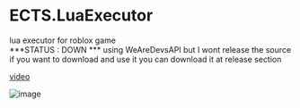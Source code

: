 # ECTS.LuaExecutor
lua executor for roblox game 
<br/>
***STATUS : DOWN ***
using WeAreDevsAPI but I wont release the source
<br/>
if you want to download and use it you can download it at release section
<br/>

[video](https://www.youtube.com/watch?v=W3YrsR9q0nI)

![image](https://user-images.githubusercontent.com/47096657/187244445-9e7fac9f-6bb9-4514-b42f-3b74e7629d29.png)
